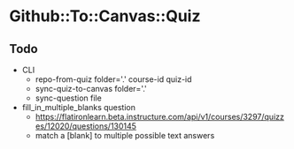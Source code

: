 # Github::To::Canvas::Quiz

## Todo

- CLI
  - repo-from-quiz folder='.' course-id quiz-id
  - sync-quiz-to-canvas folder='.'
  - sync-question file
- fill_in_multiple_blanks question
  - https://flatironlearn.beta.instructure.com/api/v1/courses/3297/quizzes/12020/questions/130145
  - match a [blank] to multiple possible text answers
